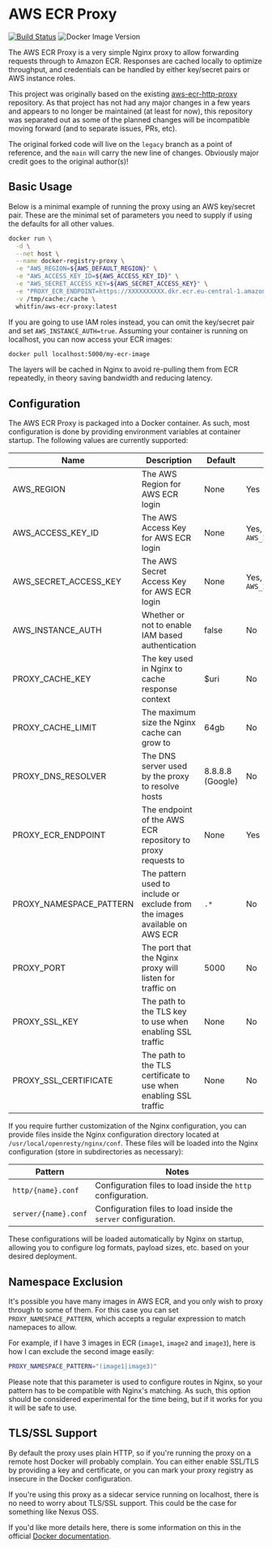 # AWS ECR Proxy

[![Build Status](https://img.shields.io/github/actions/workflow/status/whitfin/aws-ecr-proxy/ci.yml?branch=main)](https://github.com/whitfin/aws-ecr-proxy/actions) ![Docker Image Version](https://img.shields.io/docker/v/whitfin/aws-ecr-proxy)

The AWS ECR Proxy is a very simple Nginx proxy to allow forwarding requests through to Amazon
ECR. Responses are cached locally to optimize throughput, and credentials can be handled by
either key/secret pairs or AWS instance roles.

This project was originally based on the existing [aws-ecr-http-proxy](https://github.com/Lotto24/aws-ecr-http-proxy)
repository. As that project has not had any major changes in a few years and appears to no longer
be maintained (at least for now), this repository was separated out as some of the planned changes
will be incompatible moving forward (and to separate issues, PRs, etc).

The original forked code will live on the `legacy` branch as a point of reference, and the `main`
will carry the new line of changes. Obviously major credit goes to the original author(s)!

## Basic Usage

Below is a minimal example of running the proxy using an AWS key/secret pair. These
are the minimal set of parameters you need to supply if using the defaults for all
other values.

```sh
docker run \
  -d \
  --net host \
  --name docker-registry-proxy \
  -e "AWS_REGION=${AWS_DEFAULT_REGION}" \
  -e "AWS_ACCESS_KEY_ID=${AWS_ACCESS_KEY_ID}" \
  -e "AWS_SECRET_ACCESS_KEY=${AWS_SECRET_ACCESS_KEY}" \
  -e "PROXY_ECR_ENDPOINT=https://XXXXXXXXXX.dkr.ecr.eu-central-1.amazonaws.com" \
  -v /tmp/cache:/cache \
  whitfin/aws-ecr-proxy:latest
```

If you are going to use IAM roles instead, you can omit the key/secret pair and set
`AWS_INSTANCE_AUTH=true`. Assuming your container is running on localhost, you can
now access your ECR images:

```sh
docker pull localhost:5000/my-ecr-image
```

The layers will be cached in Nginx to avoid re-pulling them from ECR repeatedly,
in theory saving bandwidth and reducing latency.

## Configuration

The AWS ECR Proxy is packaged into a Docker container. As such, most configuration is
done by providing environment variables at container startup. The following values
are currently supported:

| Name                    | Description                                                                 | Default          | Required                                   |
| ----------------------- | --------------------------------------------------------------------------- | ---------------- | ------------------------------------------ |
| AWS_REGION              | The AWS Region for AWS ECR login                                            | None             | Yes                                        |
| AWS_ACCESS_KEY_ID       | The AWS Access Key for AWS ECR login                                        | None             | Yes, if not using `AWS_INSTANCE_AUTH=true` |
| AWS_SECRET_ACCESS_KEY   | The AWS Secret Access Key for AWS ECR login                                 | None             | Yes, if not using `AWS_INSTANCE_AUTH=true` |
| AWS_INSTANCE_AUTH       | Whether or not to enable IAM based authentication                           | false            | No                                         |
| PROXY_CACHE_KEY         | The key used in Nginx to cache response context                             | $uri             | No                                         |
| PROXY_CACHE_LIMIT       | The maximum size the Nginx cache can grow to                                | 64gb             | No                                         |
| PROXY_DNS_RESOLVER      | The DNS server used by the proxy to resolve hosts                           | 8.8.8.8 (Google) | No                                         |
| PROXY_ECR_ENDPOINT      | The endpoint of the AWS ECR repository to proxy requests to                 | None             | Yes                                        |
| PROXY_NAMESPACE_PATTERN | The pattern used to include or exclude from the images available on AWS ECR | `.*`             | No                                         |
| PROXY_PORT              | The port that the Nginx proxy will listen for traffic on                    | 5000             | No                                         |
| PROXY_SSL_KEY           | The path to the TLS key to use when enabling SSL traffic                    | None             | No                                         |
| PROXY_SSL_CERTIFICATE   | The path to the TLS certificate to use when enabling SSL traffic            | None             | No                                         |

If you require further customization of the Nginx configuration, you can provide
files inside the Nginx configuration directory located at `/usr/local/openresty/nginx/conf`.
These files will be loaded into the Nginx configuration (store in subdirectories as necessary):

| Pattern              | Notes                                                          |
|----------------------|----------------------------------------------------------------|
| `http/{name}.conf`   | Configuration files to load inside the `http` configuration.   |
| `server/{name}.conf` | Configuration files to load inside the `server` configuration. |

These configurations will be loaded automatically by Nginx on startup, allowing you
to configure log formats, payload sizes, etc. based on your desired deployment.

## Namespace Exclusion

It's possible you have many images in AWS ECR, and you only wish to proxy through
to some of them. For this case you can set `PROXY_NAMESPACE_PATTERN`, which accepts
a regular expression to match namepaces to allow.

For example, if I have 3 images in ECR (`image1`, `image2` and `image3`), here is
how I can exclude the second image easily:

```sh
PROXY_NAMESPACE_PATTERN="(image1|image3)"
```

Please note that this parameter is used to configure routes in Nginx, so your pattern
has to be compatible with Nginx's matching. As such, this option should be considered
experimental for the time being, but if it works for you it will be safe to use.

## TLS/SSL Support

By default the proxy uses plain HTTP, so if you're running the proxy on a remote host
Docker will probably complain. You can either enable SSL/TLS by providing a key and
certificate, or you can mark your proxy registry as insecure in the Docker configuration.

If you're using this proxy as a sidecar service running on localhost, there is no need
to worry about TLS/SSL support. This could be the case for something like Nexus OSS.

If you'd like more details here, there is some information on this in the official
[Docker documentation](https://docs.docker.com/engine/reference/commandline/dockerd/#insecure-registries).

